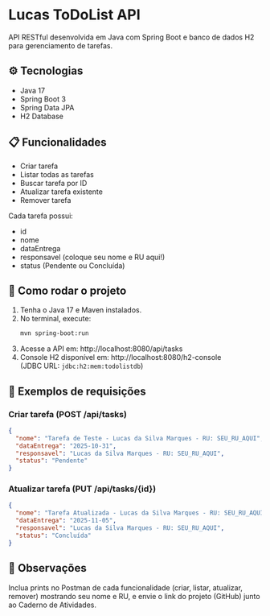 # Lucas ToDoList API

API RESTful desenvolvida em Java com Spring Boot e banco de dados H2 para gerenciamento de tarefas.

## ⚙️ Tecnologias
- Java 17
- Spring Boot 3
- Spring Data JPA
- H2 Database

## 📋 Funcionalidades
- Criar tarefa
- Listar todas as tarefas
- Buscar tarefa por ID
- Atualizar tarefa existente
- Remover tarefa

Cada tarefa possui:
- id
- nome
- dataEntrega
- responsavel (coloque seu nome e RU aqui!)
- status (Pendente ou Concluída)

## 🚀 Como rodar o projeto
1. Tenha o Java 17 e Maven instalados.
2. No terminal, execute:
   ```bash
   mvn spring-boot:run
   ```
3. Acesse a API em: http://localhost:8080/api/tasks  
4. Console H2 disponível em: http://localhost:8080/h2-console  
   (JDBC URL: `jdbc:h2:mem:todolistdb`)

## 🧪 Exemplos de requisições

### Criar tarefa (POST /api/tasks)
```json
{
  "nome": "Tarefa de Teste - Lucas da Silva Marques - RU: SEU_RU_AQUI",
  "dataEntrega": "2025-10-31",
  "responsavel": "Lucas da Silva Marques - RU: SEU_RU_AQUI",
  "status": "Pendente"
}
```

### Atualizar tarefa (PUT /api/tasks/{id})
```json
{
  "nome": "Tarefa Atualizada - Lucas da Silva Marques - RU: SEU_RU_AQUI",
  "dataEntrega": "2025-11-05",
  "responsavel": "Lucas da Silva Marques - RU: SEU_RU_AQUI",
  "status": "Concluída"
}
```

## 🧾 Observações
Inclua prints no Postman de cada funcionalidade (criar, listar, atualizar, remover) mostrando seu nome e RU, e envie o link do projeto (GitHub) junto ao Caderno de Atividades.
